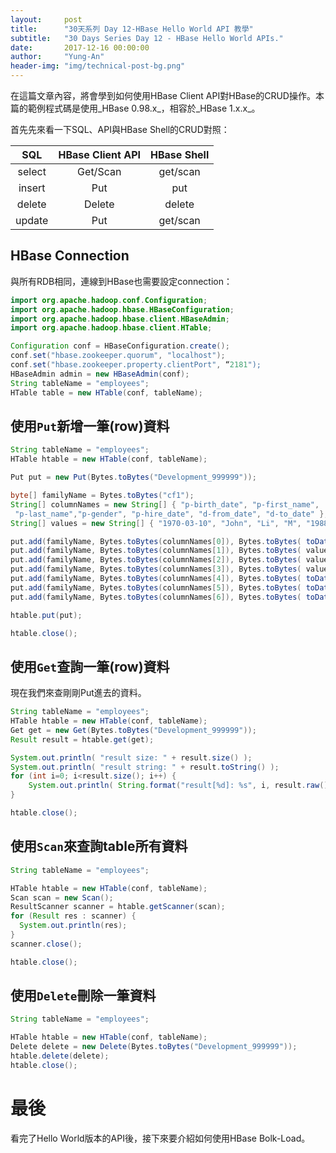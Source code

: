 ```yaml
---
layout:     post
title:      "30天系列 Day 12-HBase Hello World API 教學"
subtitle:   "30 Days Series Day 12 - HBase Hello World APIs."
date:       2017-12-16 00:00:00
author:     "Yung-An"
header-img: "img/technical-post-bg.png"
---
```


在這篇文章內容，將會學到如何使用HBase Client API對HBase的CRUD操作。本篇的範例程式碼是使用_HBase 0.98.x_，相容於_HBase 1.x.x_。

首先先來看一下SQL、API與HBase Shell的CRUD對照：

SQL|HBase Client API|HBase Shell
:------:|:--------:|:--------:
select|Get/Scan|get/scan
insert|Put     |put
delete|Delete  |delete
update|Put     |get/scan

## HBase Connection

與所有RDB相同，連線到HBase也需要設定connection：

```java
import org.apache.hadoop.conf.Configuration;
import org.apache.hadoop.hbase.HBaseConfiguration;
import org.apache.hadoop.hbase.client.HBaseAdmin;
import org.apache.hadoop.hbase.client.HTable;

Configuration conf = HBaseConfiguration.create();
conf.set("hbase.zookeeper.quorum", "localhost");
conf.set("hbase.zookeeper.property.clientPort", “2181");  
HBaseAdmin admin = new HBaseAdmin(conf);
String tableName = "employees";
HTable table = new HTable(conf, tableName);
```

## 使用`Put`新增一筆(row)資料

```java
String tableName = "employees";
HTable htable = new HTable(conf, tableName);

Put put = new Put(Bytes.toBytes("Development_999999"));

byte[] familyName = Bytes.toBytes("cf1");
String[] columnNames = new String[] { "p-birth_date", "p-first_name",
 "p-last_name","p-gender", "p-hire_date", "d-from_date", "d-to_date" };
String[] values = new String[] { "1970-03-10", "John", "Li", "M", "1988-05-08", "1988-05-08", "9999-01-01" };

put.add(familyName, Bytes.toBytes(columnNames[0]), Bytes.toBytes( toDateValue(values[0]) ));
put.add(familyName, Bytes.toBytes(columnNames[1]), Bytes.toBytes( values[1] ));
put.add(familyName, Bytes.toBytes(columnNames[2]), Bytes.toBytes( values[2] ));
put.add(familyName, Bytes.toBytes(columnNames[3]), Bytes.toBytes( values[3] ));
put.add(familyName, Bytes.toBytes(columnNames[4]), Bytes.toBytes( toDateValue(values[4]) ));
put.add(familyName, Bytes.toBytes(columnNames[5]), Bytes.toBytes( toDateValue(values[5]) ));
put.add(familyName, Bytes.toBytes(columnNames[6]), Bytes.toBytes( toDateValue(values[6]) ));

htable.put(put);

htable.close();
```

## 使用`Get`查詢一筆(row)資料

現在我們來查剛剛Put進去的資料。

```java
String tableName = "employees";
HTable htable = new HTable(conf, tableName);
Get get = new Get(Bytes.toBytes("Development_999999"));  
Result result = htable.get(get);

System.out.println( "result size: " + result.size() );
System.out.println( "result string: " + result.toString() );
for (int i=0; i<result.size(); i++) {
    System.out.println( String.format("result[%d]: %s", i, result.raw()[i].toString()));
}

htable.close();
```

## 使用`Scan`來查詢table所有資料

```java
String tableName = "employees";

HTable htable = new HTable(conf, tableName);
Scan scan = new Scan();
ResultScanner scanner = htable.getScanner(scan);
for (Result res : scanner) {
  System.out.println(res);
}
scanner.close();

htable.close();
```

## 使用`Delete`刪除一筆資料

```java
String tableName = "employees";

HTable htable = new HTable(conf, tableName);
Delete delete = new Delete(Bytes.toBytes("Development_999999"));  
htable.delete(delete);
htable.close();
```

# 最後

看完了Hello World版本的API後，接下來要介紹如何使用HBase Bolk-Load。
